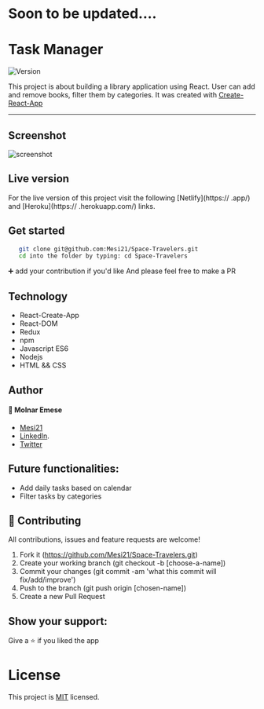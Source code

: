 # Soon to be updated....

# Task Manager

<img alt="Version" src="https://img.shields.io/badge/version-1.0.0-blue.svg?cacheSeconds=2592000" />

This project is about building a library application using React.
User can add and remove books, filter them by categories. 
It was created with [Create-React-App](https://github.com/facebook/create-react-app)

---

## Screenshot

![screenshot](.jpg)

## Live version

For the live version of this project visit the following [Netlify](https:// .app/) and [Heroku](https:// .herokuapp.com/) links.

## Get started

```bash
   git clone git@github.com:Mesi21/Space-Travelers.git
   cd into the folder by typing: cd Space-Travelers
```

 :heavy_plus_sign: add your contribution if you'd like
 And please feel free to make a PR

 ## Technology

- React-Create-App
- React-DOM
- Redux
- npm
- Javascript ES6
- Nodejs
- HTML && CSS

## Author

#### :bust_in_silhouette: Molnar Emese 
  - [Mesi21](https://github.com/Mesi21)
  - [LinkedIn](https://www.linkedin.com/in/emesemesimolnar/).  
  - [Twitter](https://twitter.com/buksimesi21) 

## Future functionalities:

- Add daily tasks based on calendar
- Filter tasks by categories

## 🤝 Contributing
All contributions, issues and feature requests are welcome!

1. Fork it (https://github.com/Mesi21/Space-Travelers.git)
2. Create your working branch (git checkout -b [choose-a-name])
3. Commit your changes (git commit -am 'what this commit will fix/add/improve')
4. Push to the branch (git push origin [chosen-name])
5. Create a new Pull Request

## Show your support:

Give a :star: if you liked the app

# License
This project is [MIT](license.txt) licensed.
